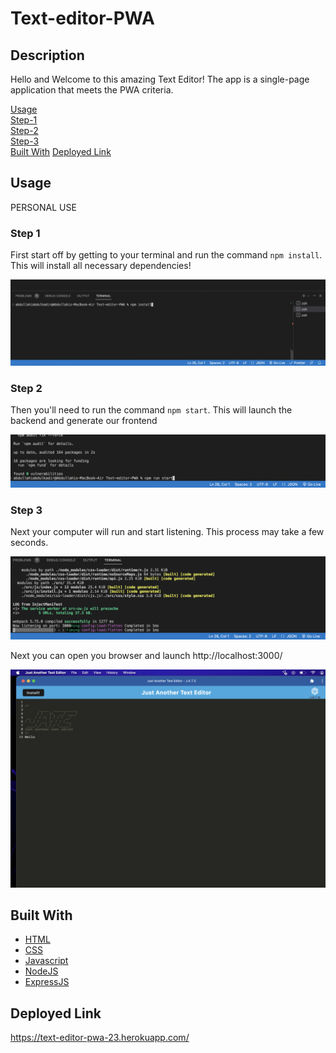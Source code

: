 # Text-editor-PWA

## Description
Hello and Welcome to this amazing Text Editor! The app is a single-page application that meets the PWA criteria. 

[Usage](#usage) <br/>
[Step-1](#step-1)<br/>
[Step-2](#step-2)<br/>
[Step-3](#step-3)<br/>
[Built With](#built-with)
[Deployed Link](#Deployed-Link) <br/>


## Usage
PERSONAL USE

### Step 1

First start off by getting to your terminal and run the command ```npm install```. This will install all necessary dependencies!

![Step 1 picture](./assets/Screen%20Shot%202023-03-08%20at%2012.55.25%20AM.png)

### Step 2

Then you'll need to run the command ```npm start```. This will launch the backend and generate our frontend

![Step 2 picture](./assets/Screen%20Shot%202023-03-08%20at%2012.56.03%20AM.png)

### Step 3

Next your computer will run and start listening. This process may take a few seconds.

![Step 3 picture](./assets/Screen%20Shot%202023-03-08%20at%2012.56.32%20AM.png)

 Next you can open you browser and launch http://localhost:3000/

![Step 3 picture](./assets/Screen%20Shot%202023-03-08%20at%2012.57.26%20AM.png)

## Built With

* [HTML](https://developer.mozilla.org/en-US/docs/Web/HTML)
* [CSS](https://developer.mozilla.org/en-US/docs/Web/CSS)
* [Javascript](https://developer.mozilla.org/en-US/docs/Web/Javascript)
* [NodeJS](https://nodejs.org/en/)
* [ExpressJS](https://expressjs.com/)

## Deployed Link
https://text-editor-pwa-23.herokuapp.com/
